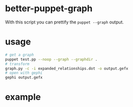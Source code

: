 # better-puppet-graph
With this script you can prettify the `puppet --graph` output.

# usage
```sh
# get a graph
puppet test.pp --noop --graph --graphdir .
# transform
graph.py -c -i expanded_relationships.dot -o output.gefx
# open with gephi
gephi output.gefx
```

# example
